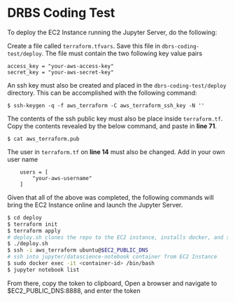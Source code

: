 # DRBS Coding Test

To deploy the EC2 Instance running the Jupyter Server, do the following:

Create a file called `terraform.tfvars`. Save this file in `dbrs-coding-test/deploy`. The file must contain the two following key value pairs

```
access_key = "your-aws-access-key"
secret_key = "your-aws-secret-key"
```
An ssh key must also be created and placed in the `dbrs-coding-test/deploy` directory. This can be accomplished with the following command:

```
$ ssh-keygen -q -f aws_terraform -C aws_terraform_ssh_key -N ''
```

The contents of the ssh public key must also be place inside `terraform.tf`. Copy the contents revealed by the below command, and paste in __line 71__.

```
$ cat aws_terraform.pub
```

The user in `terraform.tf` on __line 14__ must also be changed. Add in your own user name

```
    users = [
        "your-aws-username"
    ]
```

Given that all of the above was completed, the following commands will bring the EC2 Instance online and launch the Jupyter Server.

``` bash
$ cd deploy
$ terraform init
$ terraform apply
# deploy.sh clones the repo to the EC2 instance, installs docker, and starts the jupyter server container on the EC2 instance
$ ./deploy.sh
$ ssh -i aws_terraform ubuntu@$EC2_PUBLIC_DNS
# ssh into jupyter/datascience-notebook container from EC2 Instance
$ sudo docker exec -it <container-id> /bin/bash
$ jupyter notebook list
```

From there, copy the token to clipboard, Open a browser and navigate to $EC2_PUBLIC_DNS:8888, and enter the token
